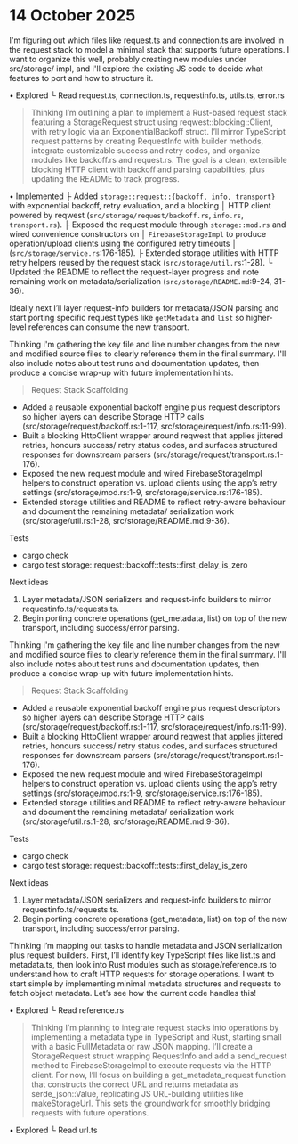 # 14 October 2025

I'm figuring out which files like request.ts and connection.ts are involved in the request stack to model a minimal
  stack that supports future operations. I want to organize this well, probably creating new modules under src/storage/
  impl, and I'll explore the existing JS code to decide what features to port and how to structure it.

• Explored
  └ Read request.ts, connection.ts, requestinfo.ts, utils.ts, error.rs

> Thinking
  I’m outlining a plan to implement a Rust-based request stack featuring a StorageRequest struct using
  reqwest::blocking::Client, with retry logic via an ExponentialBackoff struct. I’ll mirror TypeScript request patterns
  by creating RequestInfo with builder methods, integrate customizable success and retry codes, and organize modules
  like backoff.rs and request.rs. The goal is a clean, extensible blocking HTTP client with backoff and parsing
  capabilities, plus updating the README to track progress.

• Implemented
  ├ Added `storage::request::{backoff, info, transport}` with exponential backoff, retry evaluation, and a blocking
  │  HTTP client powered by reqwest (`src/storage/request/backoff.rs`, `info.rs`, `transport.rs`).
  ├ Exposed the request module through `storage::mod.rs` and wired convenience constructors on
  │  `FirebaseStorageImpl` to produce operation/upload clients using the configured retry timeouts
  │  (`src/storage/service.rs`:176-185).
  ├ Extended storage utilities with HTTP retry helpers reused by the request stack (`src/storage/util.rs`:1-28).
  └ Updated the README to reflect the request-layer progress and note remaining work on metadata/serialization
     (`src/storage/README.md`:9-24, 31-36).

Ideally next I’ll layer request-info builders for metadata/JSON parsing and start porting specific request types like
`getMetadata` and `list` so higher-level references can consume the new transport.


Thinking
  I'm gathering the key file and line number changes from the new and modified source files to clearly reference them in
  the final summary. I'll also include notes about test runs and documentation updates, then produce a concise wrap-up
  with future implementation hints.

> Request Stack Scaffolding

  - Added a reusable exponential backoff engine plus request descriptors so higher layers can describe Storage HTTP
  calls (src/storage/request/backoff.rs:1-117, src/storage/request/info.rs:11-99).
  - Built a blocking HttpClient wrapper around reqwest that applies jittered retries, honours success/ retry status
  codes, and surfaces structured responses for downstream parsers (src/storage/request/transport.rs:1-176).
  - Exposed the new request module and wired FirebaseStorageImpl helpers to construct operation vs. upload clients using
  the app’s retry settings (src/storage/mod.rs:1-9, src/storage/service.rs:176-185).
  - Extended storage utilities and README to reflect retry-aware behaviour and document the remaining metadata/
  serialization work (src/storage/util.rs:1-28, src/storage/README.md:9-36).

  Tests

  - cargo check
  - cargo test storage::request::backoff::tests::first_delay_is_zero

  Next ideas

  1. Layer metadata/JSON serializers and request-info builders to mirror requestinfo.ts/requests.ts.
  2. Begin porting concrete operations (get_metadata, list) on top of the new transport, including success/error
  parsing.

Thinking
  I'm gathering the key file and line number changes from the new and modified source files to clearly reference them in
  the final summary. I'll also include notes about test runs and documentation updates, then produce a concise wrap-up
  with future implementation hints.

> Request Stack Scaffolding

  - Added a reusable exponential backoff engine plus request descriptors so higher layers can describe Storage HTTP
  calls (src/storage/request/backoff.rs:1-117, src/storage/request/info.rs:11-99).
  - Built a blocking HttpClient wrapper around reqwest that applies jittered retries, honours success/ retry status
  codes, and surfaces structured responses for downstream parsers (src/storage/request/transport.rs:1-176).
  - Exposed the new request module and wired FirebaseStorageImpl helpers to construct operation vs. upload clients using
  the app’s retry settings (src/storage/mod.rs:1-9, src/storage/service.rs:176-185).
  - Extended storage utilities and README to reflect retry-aware behaviour and document the remaining metadata/
  serialization work (src/storage/util.rs:1-28, src/storage/README.md:9-36).

  Tests

  - cargo check
  - cargo test storage::request::backoff::tests::first_delay_is_zero

  Next ideas

  1. Layer metadata/JSON serializers and request-info builders to mirror requestinfo.ts/requests.ts.
  2. Begin porting concrete operations (get_metadata, list) on top of the new transport, including success/error
  parsing.

Thinking
  I’m mapping out tasks to handle metadata and JSON serialization plus request builders. First, I’ll identify key
  TypeScript files like list.ts and metadata.ts, then look into Rust modules such as storage/reference.rs to understand
  how to craft HTTP requests for storage operations. I want to start simple by implementing minimal metadata structures
  and requests to fetch object metadata. Let’s see how the current code handles this!

• Explored
  └ Read reference.rs

> Thinking
  I'm planning to integrate request stacks into operations by implementing a metadata type in TypeScript and Rust,
  starting small with a basic FullMetadata or raw JSON mapping. I’ll create a StorageRequest struct wrapping RequestInfo
  and add a send_request method to FirebaseStorageImpl to execute requests via the HTTP client. For now, I’ll focus on
  building a get_metadata_request function that constructs the correct URL and returns metadata as serde_json::Value,
  replicating JS URL-building utilities like makeStorageUrl. This sets the groundwork for smoothly bridging requests
  with future operations.

• Explored
  └ Read url.ts